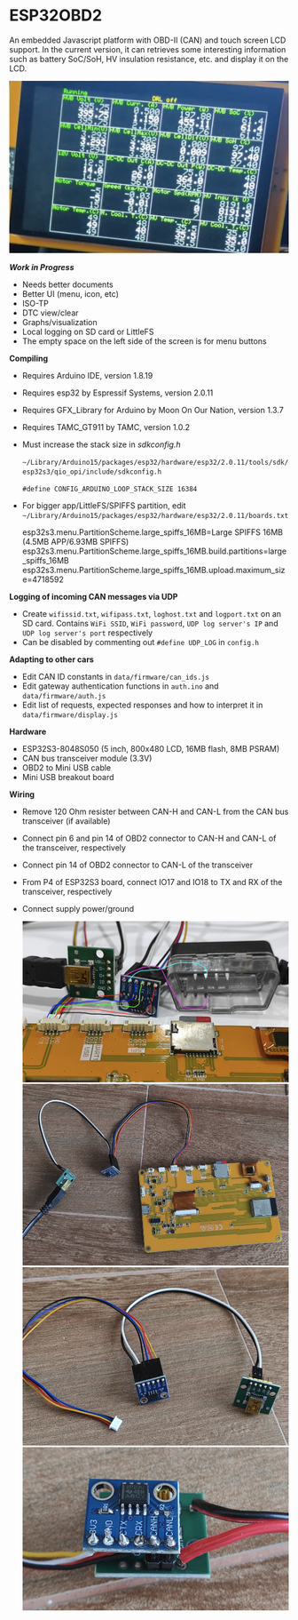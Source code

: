 # ESP32OBD2
An embedded Javascript platform with OBD-II (CAN) and touch screen LCD support.
In the current version, it can retrieves some interesting information such as 
battery SoC/SoH, HV insulation resistance, etc. and display it on the LCD.

  ![Wiring 1](docs/running.png)

***Work in Progress***
- Needs better documents
- Better UI (menu, icon, etc)
- ISO-TP
- DTC view/clear
- Graphs/visualization
- Local logging on SD card or LittleFS
- The empty space on the left side of the screen is for menu buttons

**Compiling**
- Requires Arduino IDE, version 1.8.19
- Requires esp32 by Espressif Systems, version 2.0.11
- Requires GFX_Library for Arduino by Moon On Our Nation, version 1.3.7
- Requires TAMC_GT911 by TAMC, version 1.0.2
- Must increase the stack size in *sdkconfig.h*
  
   `~/Library/Arduino15/packages/esp32/hardware/esp32/2.0.11/tools/sdk/esp32s3/qio_opi/include/sdkconfig.h`
  
    `#define CONFIG_ARDUINO_LOOP_STACK_SIZE 16384`
- For bigger app/LittleFS/SPIFFS partition, edit  `~/Library/Arduino15/packages/esp32/hardware/esp32/2.0.11/boards.txt`

  esp32s3.menu.PartitionScheme.large_spiffs_16MB=Large SPIFFS 16MB (4.5MB APP/6.93MB SPIFFS)
  esp32s3.menu.PartitionScheme.large_spiffs_16MB.build.partitions=large_spiffs_16MB
  esp32s3.menu.PartitionScheme.large_spiffs_16MB.upload.maximum_size=4718592

**Logging of incoming CAN messages via UDP**
- Create `wifissid.txt`, `wifipass.txt`, `loghost.txt` and `logport.txt` on an SD card. Contains `WiFi SSID`, `WiFi password`, `UDP log server's IP` and `UDP log server's port` respectively
- Can be disabled by commenting out `#define UDP_LOG` in `config.h`

**Adapting to other cars**
- Edit CAN ID constants in `data/firmware/can_ids.js`
- Edit gateway authentication functions in `auth.ino` and `data/firmware/auth.js`
- Edit list of requests, expected responses and how to interpret it in `data/firmware/display.js` 

**Hardware**
- ESP32S3-8048S050 (5 inch, 800x480 LCD, 16MB flash, 8MB PSRAM)
- CAN bus transceiver module (3.3V)
- OBD2 to Mini USB cable
- Mini USB breakout board

**Wiring**
- Remove 120 Ohm resister between CAN-H and CAN-L from the CAN bus transceiver (if available)
- Connect pin 6 and pin 14 of OBD2 connector to CAN-H and CAN-L of the transceiver, respectively
- Connect pin 14 of OBD2 connector to CAN-L of the transceiver
- From P4 of ESP32S3 board, connect IO17 and IO18 to TX and RX of the transceiver, respectively
- Connect supply power/ground

  ![Wiring 1](docs/wiring1.png)
  ![Wiring 2](docs/wiring2.png)
  ![Wiring 3](docs/wiring3.png)
  ![Wiring 4](docs/wiring4.png)
  
